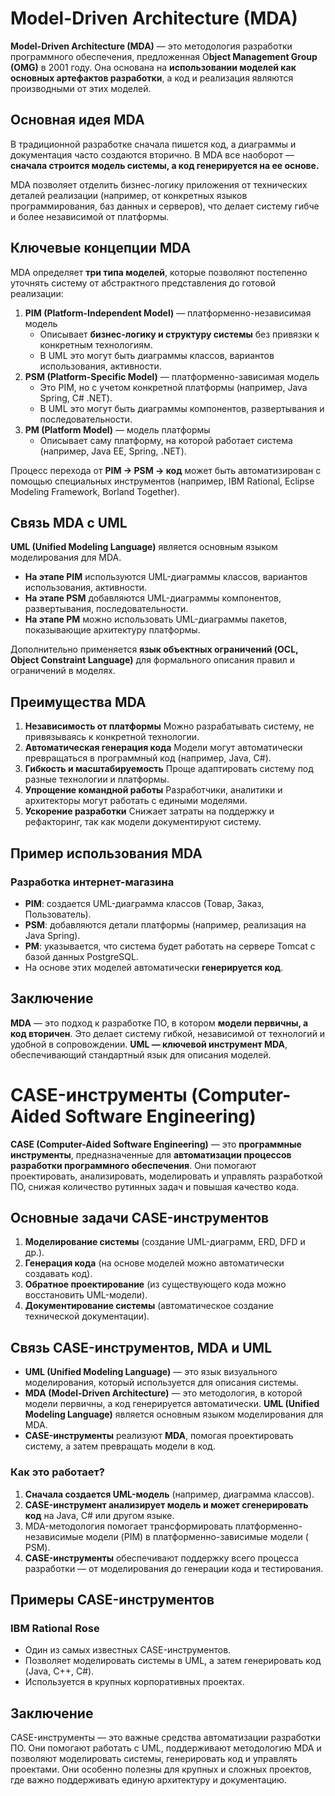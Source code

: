 # Model-Driven Architecture (MDA)

**Model-Driven Architecture (MDA)** — это методология разработки программного обеспечения, предложенная O**bject
Management Group (OMG)** в 2001 году. Она основана на **использовании моделей как основных артефактов разработки**, а
код и реализация являются производными от этих моделей.

## Основная идея MDA

В традиционной разработке сначала пишется код, а диаграммы и документация часто создаются вторично. В MDA все наоборот —
**сначала строится модель системы, а код генерируется на ее основе.**

MDA позволяет отделить бизнес-логику приложения от технических деталей реализации (например, от конкретных языков
программирования, баз данных и серверов), что делает систему гибче и более независимой от платформы.

## Ключевые концепции MDA

MDA определяет **три типа моделей**, которые позволяют постепенно уточнять систему от абстрактного представления до
готовой реализации:

1. **PIM (Platform-Independent Model)** — платформенно-независимая модель
    - Описывает **бизнес-логику и структуру системы** без привязки к конкретным технологиям.
    - В UML это могут быть диаграммы классов, вариантов использования, активности.
2. **PSM (Platform-Specific Model)** — платформенно-зависимая модель
    - Это PIM, но с учетом конкретной платформы (например, Java Spring, C# .NET).
    - В UML это могут быть диаграммы компонентов, развертывания и последовательности.
3. **PM (Platform Model)** — модель платформы
    - Описывает саму платформу, на которой работает система (например, Java EE, Spring, .NET).

Процесс перехода от **PIM → PSM → код** может быть автоматизирован с помощью специальных инструментов (например, IBM
Rational, Eclipse Modeling Framework, Borland Together).

## Связь MDA с UML

**UML (Unified Modeling Language)** является основным языком моделирования для MDA.

- **На этапе PIM** используются UML-диаграммы классов, вариантов использования, активности.
- **На этапе PSM** добавляются UML-диаграммы компонентов, развертывания, последовательности.
- **На этапе PM** можно использовать UML-диаграммы пакетов, показывающие архитектуру платформы.

Дополнительно применяется **язык объектных ограничений (OCL, Object Constraint Language)** для формального описания
правил и ограничений в моделях.

## Преимущества MDA

1. **Независимость от платформы** Можно разрабатывать систему, не привязываясь к конкретной технологии.
2. **Автоматическая генерация кода** Модели могут автоматически превращаться в программный код (например, Java, C#).
3. **Гибкость и масштабируемость** Проще адаптировать систему под разные технологии и платформы.
4. **Упрощение командной работы** Разработчики, аналитики и архитекторы могут работать с едиными моделями.
5. **Ускорение разработки** Снижает затраты на поддержку и рефакторинг, так как модели документируют систему.

## Пример использования MDA

### Разработка интернет-магазина

- **PIM**: создается UML-диаграмма классов (Товар, Заказ, Пользователь).
- **PSM**: добавляются детали платформы (например, реализация на Java Spring).
- **PM**: указывается, что система будет работать на сервере Tomcat с базой данных PostgreSQL.
- На основе этих моделей автоматически **генерируется код**.

## Заключение

**MDA** — это подход к разработке ПО, в котором **модели первичны, а код вторичен**. Это делает систему гибкой,
независимой от технологий и удобной в сопровождении. **UML — ключевой инструмент MDA**, обеспечивающий стандартный язык
для описания моделей.

# CASE-инструменты (Computer-Aided Software Engineering)

**CASE (Computer-Aided Software Engineering)** — это **программные инструменты**, предназначенные для **автоматизации
процессов разработки программного обеспечения**. Они помогают проектировать, анализировать, моделировать и управлять
разработкой ПО, снижая количество рутинных задач и повышая качество кода.

## Основные задачи CASE-инструментов

1. **Моделирование системы** (создание UML-диаграмм, ERD, DFD и др.).
2. **Генерация кода** (на основе моделей можно автоматически создавать код).
3. **Обратное проектирование** (из существующего кода можно восстановить UML-модели).
4. **Документирование системы** (автоматическое создание технической документации).

## Связь CASE-инструментов, MDA и UML

- **UML (Unified Modeling Language)** — это язык визуального моделирования, который используется для описания системы.
- **MDA (Model-Driven Architecture)** — это методология, в которой модели первичны, а код генерируется автоматически.
  **UML (Unified Modeling Language)** является основным языком моделирования для MDA.
- **CASE-инструменты** реализуют **MDA**, помогая проектировать систему, а затем превращать модели в код.

### Как это работает?

1. **Сначала создается UML-модель** (например, диаграмма классов).
2. **CASE-инструмент анализирует модель и может сгенерировать код** на Java, C# или другом языке.
3. MDA-методология помогает трансформировать платформенно-независимые модели (PIM) в платформенно-зависимые модели (
   PSM).
4. **CASE-инструменты** обеспечивают поддержку всего процесса разработки — от моделирования до генерации кода и
   тестирования.

## Примеры CASE-инструментов

### IBM Rational Rose

- Один из самых известных CASE-инструментов.
- Позволяет моделировать системы в UML, а затем генерировать код (Java, C++, C#).
- Используется в крупных корпоративных проектах.

## Заключение

CASE-инструменты — это важные средства автоматизации разработки ПО. Они помогают работать с UML, поддерживают
методологию MDA и позволяют моделировать системы, генерировать код и управлять проектами. Они особенно полезны для
крупных и сложных проектов, где важно поддерживать единую архитектуру и документацию.
